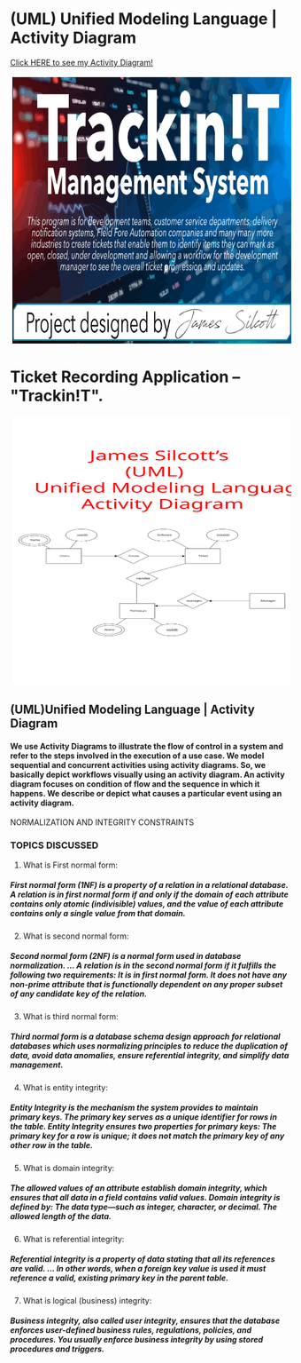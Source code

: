 # (UML) Unified Modeling Language | Activity Diagram
[Click HERE to see my Activity Diagram!](https://github.com/Silcott/ISTA_Project/blob/master/DELIVERABLES/Activity_Diagram_UML/ISTA_Project_Activity_Diagram-Silcott-30JUL2020.pdf)

<img align="Center" height="480px" width="600px" src="https://raw.githubusercontent.com/Silcott/ISTA_Project/master/myProject/Project_Track!T/Pictures/Cover.svg" alt="html" style="vertical-align:top; margin:4px"> 

# Ticket Recording Application – "Trackin!T".

<img align="Center" height="480px" width="600px" src="https://raw.githubusercontent.com/Silcott/ISTA_Project/master/myProject/Project_Track!T/Pictures/Activity_Diagrams/ISTA_Project_Activity_Diagram-Silcott-30JUL2020.svg" alt="html" style="vertical-align:top; margin:4px"> 

## (UML)Unified Modeling Language | Activity Diagram 
#### We use Activity Diagrams to illustrate the flow of control in a system and refer to the steps involved in the execution of a use case. We model sequential and concurrent activities using activity diagrams. So, we basically depict workflows visually using an activity diagram. An activity diagram focuses on condition of flow and the sequence in which it happens. We describe or depict what causes a particular event using an activity diagram.


NORMALIZATION AND INTEGRITY CONSTRAINTS
### TOPICS DISCUSSED
1. What is First normal form: 
##### First normal form (1NF) is a property of a relation in a relational database. A relation is in first normal form if and only if the domain of each attribute contains only atomic (indivisible) values, and the value of each attribute contains only a single value from that domain.
2. What is second normal form:
##### Second normal form (2NF) is a normal form used in database normalization. ... A relation is in the second normal form if it fulfills the following two requirements: It is in first normal form. It does not have any non-prime attribute that is functionally dependent on any proper subset of any candidate key of the relation.
3. What is third normal form:
##### Third normal form is a database schema design approach for relational databases which uses normalizing principles to reduce the duplication of data, avoid data anomalies, ensure referential integrity, and simplify data management.
4. What is entity integrity:
##### Entity Integrity is the mechanism the system provides to maintain primary keys. The primary key serves as a unique identifier for rows in the table. Entity Integrity ensures two properties for primary keys: The primary key for a row is unique; it does not match the primary key of any other row in the table.
5. What is domain integrity:
##### The allowed values of an attribute establish domain integrity, which ensures that all data in a field contains valid values. Domain integrity is defined by: The data type—such as integer, character, or decimal. The allowed length of the data.
6. What is referential integrity:
##### Referential integrity is a property of data stating that all its references are valid. ... In other words, when a foreign key value is used it must reference a valid, existing primary key in the parent table.
7. What is logical (business) integrity:
##### Business integrity, also called user integrity, ensures that the database enforces user-defined business rules, regulations, policies, and procedures. You usually enforce business integrity by using stored procedures and triggers.